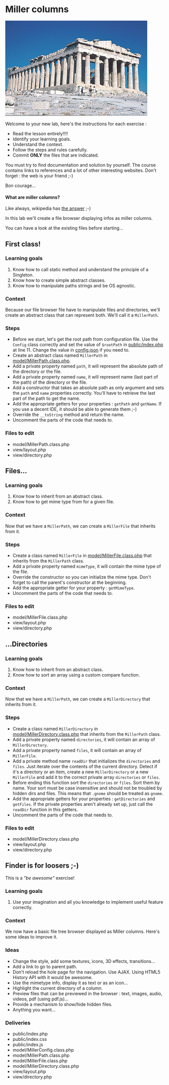 <!-- title : Lab : Miller columns -->
<!-- author : Hubert SABLONNIÈRE -->
<!-- description : Experimenting with PHP objects and classes -->
<!-- keywords : php, classes, objects, inheritance -->

<link href="../css/bootstrap.min.css" rel="stylesheet">
<link href="../css/bootstrap-responsive.min.css" rel="stylesheet">
<link href="../css/theme-2012-common.css" rel="stylesheet">
<link href="../css/theme-2012-lab.css" rel="stylesheet">
<link href="../css/hljs-github.css" rel="stylesheet">

# Miller columns

<!-- toc -->

![lab-logo](../img/parthenon.jpg)

Welcome to your new lab, here's the instructions for each exercise :

* Read the lesson entirely!!!!
* Identify your learning goals.
* Understand the context.
* Follow the steps and rules carefully.
* Commit **ONLY** the files that are indicated.

You must try to find documentation and solution by yourself. The course contains links to references and a lot of other interesting websites. Don't forget : the web is your friend ;-)

Bon courage...

#### What are miller columns?

Like always, wikipedia has [the answer](http://en.wikipedia.org/wiki/Miller_columns) ;-)

In this lab we'll create a file browser displaying infos as miller columns.

You can have a look at the existing files before starting...

## First class!

### Learning goals

1. Know how to call static method and understand the principle of a Singleton.
1. Know how to create simple abstract classes.
1. Know how to manipulate paths strings and be OS agnostic.

### Context

Because our file browser file have to manipulate files and directories, we'll create an abstract class that can represent both. We'll call it a `MillerPath`.

### Steps

* Before we start, let's get the root path from configuration file. Use the `Config` class correctly and set the value of `$rootPath` in [public/index.php](../labs-files/miller-columns/public/index.php) at line 11. Change the value in [config.json](../labs-files/miller-columns/config.json) if you need to.
* Create an abstract class named `MillerPath` in [model/MillerPath.class.php](../labs-files/miller-columns/model/MillerPath.class.php).
* Add a private property named `path`, it will represent the absolute path of the directory or the file.
* Add a private property named `name`, it will represent name (last part of the path) of the directory or the file.
* Add a constructor that takes an absolute path as only argument and sets the `path` and `name` properties correctly. You'll have to retrieve the last part of the path to get the name.
* Add the appropriate getters for your properties : `getPath` and `getName`. If you use a decent IDE, it should be able to generate them ;-)
* Override the `__toString` method and return the name.
* Uncomment the parts of the code that needs to.

### Files to edit

<!-- .deliveries -->
* model/MillerPath.class.php
* view/layout.php
* view/directory.php

## Files...

### Learning goals

1. Know how to inherit from an abstract class.
1. Know how to get mime type from for a given file.

### Context

Now that we have a `MillerPath`, we can create a `MillerFile` that inherits from it.

### Steps

* Create a class named `MillerFile` in [model/MillerFile.class.php](../labs-files/miller-columns/model/MillerFile.class.php) that inherits from the `MillerPath` class.
* Add a private property named `mimeType`, it will contain the mime type of the file.
* Override the constructor so you can initialize the mime type. Don't forget to call the parent's constructor at the beginning.
* Add the appropriate getter for your property : `getMimeType`.
* Uncomment the parts of the code that needs to.

### Files to edit

<!-- .deliveries -->
* model/MillerFile.class.php
* view/layout.php
* view/directory.php

## ...Directories

### Learning goals

1. Know how to inherit from an abstract class.
1. Know how to sort an array using a custom compare function.

### Context

Now that we have a `MillerPath`, we can create a `MillerDirectory` that inherits from it.

### Steps

* Create a class named `MillerDirectory` in [model/MillerDirectory.class.php](../labs-files/miller-columns/model/MillerDirectory.class.php) that inherits from the `MillerPath` class.
* Add a private property named `directories`, it will contain an array of `MillerDirectory`.
* Add a private property named `files`, it will contain an array of `MillerFile`.
* Add a private method name `readDir` that initializes the `directories` and `files`. Just iterate over the contents of the current directory. Detect if it's a directory or an item, create a new `MillerDirectory` or a new `MillerFile` and add it to the correct private array `directories` or `files`.
* Before ending this function sort the `directories` or `files`. Sort them by name. Your sort must be case insensitive and should not be troubled by hidden dirs and files. This means that `.gnome` should be treated as `gnome`.
* Add the appropriate getters for your properties : `getDirectories` and `getFiles`. If the private properties aren't already set up, just call the `readDir` function in this getters.
* Uncomment the parts of the code that needs to.

### Files to edit

<!-- .deliveries -->
* model/MillerDirectory.class.php
* view/layout.php
* view/directory.php

## Finder is for loosers ;-)

This is a *"be awesome"* exercise!

### Learning goals

1. Use your imagination and all you knowledge to implement useful feature correctly.

### Context

We now have a basic file tree browser displayed as Miller columns. Here's some ideas to improve it.

### Ideas

* Change the style, add some textures, icons, 3D effects, transitions...
* Add a link to go to parent path.
* Don't reload the hole page for the navigation. Use AJAX. Using HTML5 History API with it would be awesome.
* Use the mimetype info, display it as text or as an icon...
* Highlight the current directory of a column.
* Preview files that can be previewed in the browser : text, images, audio, videos, pdf (using pdf.js)...
* Provide a mechanism to show/hide hidden files.
* Anything you want...

### Deliveries

<!-- .deliveries -->
* public/index.php
* public/index.css
* public/index.js
* model/MillerConfig.class.php
* model/MillerPath.class.php
* model/MillerFile.class.php
* model/MillerDirectory.class.php
* view/layout.php
* view/directory.php

<script src="../js/jquery-1.8.1.min.js"></script>
<script src="../js/bootstrap.min.js"></script>
